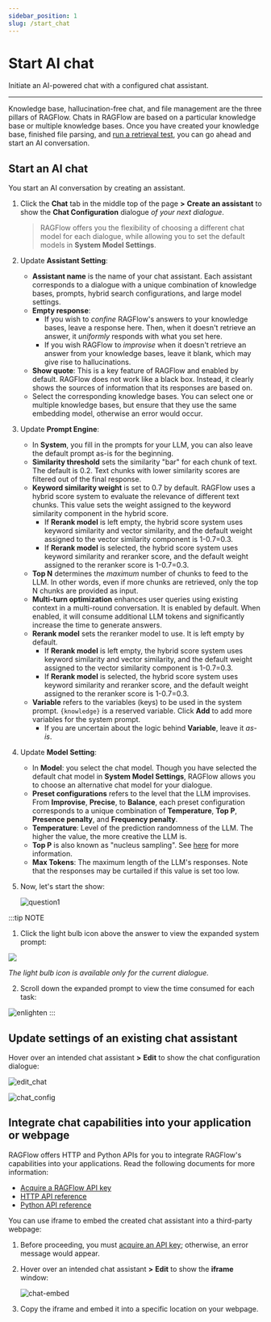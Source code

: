 ```yaml
---
sidebar_position: 1
slug: /start_chat
---
```


# Start AI chat

Initiate an AI-powered chat with a configured chat assistant.

---

Knowledge base, hallucination-free chat, and file management are the three pillars of RAGFlow. Chats in RAGFlow are based on a particular knowledge base or multiple knowledge bases. Once you have created your knowledge base, finished file parsing, and [run a retrieval test](../dataset/run_retrieval_test.md), you can go ahead and start an AI conversation.

## Start an AI chat

You start an AI conversation by creating an assistant.

1. Click the **Chat** tab in the middle top of the page **>** **Create an assistant** to show the **Chat Configuration** dialogue *of your next dialogue*.

   > RAGFlow offers you the flexibility of choosing a different chat model for each dialogue, while allowing you to set the default models in **System Model Settings**.

2. Update **Assistant Setting**:

   - **Assistant name** is the name of your chat assistant. Each assistant corresponds to a dialogue with a unique combination of knowledge bases, prompts, hybrid search configurations, and large model settings.
   - **Empty response**:
     - If you wish to *confine* RAGFlow's answers to your knowledge bases, leave a response here. Then, when it doesn't retrieve an answer, it *uniformly* responds with what you set here.
     - If you wish RAGFlow to *improvise* when it doesn't retrieve an answer from your knowledge bases, leave it blank, which may give rise to hallucinations.
   - **Show quote**: This is a key feature of RAGFlow and enabled by default. RAGFlow does not work like a black box. Instead, it clearly shows the sources of information that its responses are based on.
   - Select the corresponding knowledge bases. You can select one or multiple knowledge bases, but ensure that they use the same embedding model, otherwise an error would occur.

3. Update **Prompt Engine**:

   - In **System**, you fill in the prompts for your LLM, you can also leave the default prompt as-is for the beginning.
   - **Similarity threshold** sets the similarity "bar" for each chunk of text. The default is 0.2. Text chunks with lower similarity scores are filtered out of the final response.
   - **Keyword similarity weight** is set to 0.7 by default. RAGFlow uses a hybrid score system to evaluate the relevance of different text chunks. This value sets the weight assigned to the keyword similarity component in the hybrid score.
     - If **Rerank model** is left empty, the hybrid score system uses keyword similarity and vector similarity, and the default weight assigned to the vector similarity component is 1-0.7=0.3.
     - If **Rerank model** is selected, the hybrid score system uses keyword similarity and reranker score, and the default weight assigned to the reranker score is 1-0.7=0.3.
   - **Top N** determines the *maximum* number of chunks to feed to the LLM. In other words, even if more chunks are retrieved, only the top N chunks are provided as input.
   - **Multi-turn optimization** enhances user queries using existing context in a multi-round conversation. It is enabled by default. When enabled, it will consume additional LLM tokens and significantly increase the time to generate answers.
   - **Rerank model** sets the reranker model to use. It is left empty by default.
     - If **Rerank model** is left empty, the hybrid score system uses keyword similarity and vector similarity, and the default weight assigned to the vector similarity component is 1-0.7=0.3.
     - If **Rerank model** is selected, the hybrid score system uses keyword similarity and reranker score, and the default weight assigned to the reranker score is 1-0.7=0.3.
   - **Variable** refers to the variables (keys) to be used in the system prompt. `{knowledge}` is a reserved variable. Click **Add** to add more variables for the system prompt.
      - If you are uncertain about the logic behind **Variable**, leave it *as-is*.

4. Update **Model Setting**:

   - In **Model**: you select the chat model. Though you have selected the default chat model in **System Model Settings**, RAGFlow allows you to choose an alternative chat model for your dialogue.
   - **Preset configurations** refers to the level that the LLM improvises. From **Improvise**, **Precise**, to **Balance**, each preset configuration corresponds to a unique combination of **Temperature**, **Top P**, **Presence penalty**, and **Frequency penalty**.
   - **Temperature**: Level of the prediction randomness of the LLM. The higher the value, the more creative the LLM is.
   - **Top P** is also known as "nucleus sampling". See [here](https://en.wikipedia.org/wiki/Top-p_sampling) for more information.
   - **Max Tokens**: The maximum length of the LLM's responses. Note that the responses may be curtailed if this value is set too low.

5. Now, let's start the show:

   ![question1](https://github.com/user-attachments/assets/c4114a3d-74ff-40a3-9719-6b47c7b11ab1)

:::tip NOTE

1. Click the light bulb icon above the answer to view the expanded system prompt:

![](https://github.com/user-attachments/assets/515ab187-94e8-412a-82f2-aba52cd79e09)

   *The light bulb icon is available only for the current dialogue.*

2. Scroll down the expanded prompt to view the time consumed for each task:

![enlighten](https://github.com/user-attachments/assets/fedfa2ee-21a7-451b-be66-20125619923c)
:::

## Update settings of an existing chat assistant

Hover over an intended chat assistant **>** **Edit** to show the chat configuration dialogue:

![edit_chat](https://github.com/user-attachments/assets/5c514cf0-a959-4cfe-abad-5e42a0e23974)

![chat_config](https://github.com/user-attachments/assets/1a4eaed2-5430-4585-8ab6-930549838c5b)

## Integrate chat capabilities into your application or webpage

RAGFlow offers HTTP and Python APIs for you to integrate RAGFlow's capabilities into your applications. Read the following documents for more information:

- [Acquire a RAGFlow API key](../../develop/acquire_ragflow_api_key.md)
- [HTTP API reference](../../references/http_api_reference.md)
- [Python API reference](../../references/python_api_reference.md)

You can use iframe to embed the created chat assistant into a third-party webpage:

1. Before proceeding, you must [acquire an API key](../models/llm_api_key_setup.md); otherwise, an error message would appear.
2. Hover over an intended chat assistant **>** **Edit** to show the **iframe** window:

   ![chat-embed](https://github.com/user-attachments/assets/13ea3021-31c4-4a14-9b32-328cd3318fb5)

3. Copy the iframe and embed it into a specific location on your webpage.
